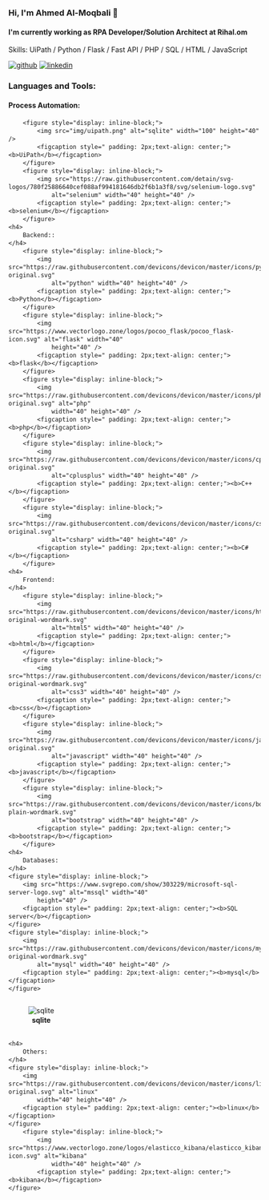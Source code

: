 ### Hi, I'm Ahmed Al-Moqbali 👋
#### I'm currently working as RPA Developer/Solution Architect at Rihal.om

Skills: UiPath / Python / Flask / Fast API / PHP / SQL / HTML / JavaScript



[<img src='https://cdn.jsdelivr.net/npm/simple-icons@3.0.1/icons/github.svg' alt='github' height='40'>](https://github.com/https://github.com/AhmedMoqbali/)  [<img src='https://cdn.jsdelivr.net/npm/simple-icons@3.0.1/icons/linkedin.svg' alt='linkedin' height='40'>](https://www.linkedin.com/in/https://www.linkedin.com/in/ahmed-al-moqbali//)  

###  Languages and Tools:


#### Process Automation:

        <figure style="display: inline-block;">
            <img src="img/uipath.png" alt="sqlite" width="100" height="40" />
            <figcaption style=" padding: 2px;text-align: center;"><b>UiPath</b></figcaption>
        </figure>
        <figure style="display: inline-block;">
            <img src="https://raw.githubusercontent.com/detain/svg-logos/780f25886640cef088af994181646db2f6b1a3f8/svg/selenium-logo.svg"
                alt="selenium" width="40" height="40" />
            <figcaption style=" padding: 2px;text-align: center;"><b>selenium</b></figcaption>
        </figure>
    <h4>
        Backend::
    </h4>
        <figure style="display: inline-block;">
            <img src="https://raw.githubusercontent.com/devicons/devicon/master/icons/python/python-original.svg"
                alt="python" width="40" height="40" />
            <figcaption style=" padding: 2px;text-align: center;"><b>Python</b></figcaption>
        </figure>
        <figure style="display: inline-block;">
            <img src="https://www.vectorlogo.zone/logos/pocoo_flask/pocoo_flask-icon.svg" alt="flask" width="40"
                height="40" />
            <figcaption style=" padding: 2px;text-align: center;"><b>flask</b></figcaption>
        </figure>
        <figure style="display: inline-block;">
            <img src="https://raw.githubusercontent.com/devicons/devicon/master/icons/php/php-original.svg" alt="php"
                width="40" height="40" />
            <figcaption style=" padding: 2px;text-align: center;"><b>php</b></figcaption>
        </figure>
        <figure style="display: inline-block;">
            <img src="https://raw.githubusercontent.com/devicons/devicon/master/icons/cplusplus/cplusplus-original.svg"
                alt="cplusplus" width="40" height="40" />
            <figcaption style=" padding: 2px;text-align: center;"><b>C++</b></figcaption>
        </figure>
        <figure style="display: inline-block;">
            <img src="https://raw.githubusercontent.com/devicons/devicon/master/icons/csharp/csharp-original.svg"
                alt="csharp" width="40" height="40" />
            <figcaption style=" padding: 2px;text-align: center;"><b>C#</b></figcaption>
        </figure>
    <h4>
        Frontend:
    </h4>
        <figure style="display: inline-block;">
            <img src="https://raw.githubusercontent.com/devicons/devicon/master/icons/html5/html5-original-wordmark.svg"
                alt="html5" width="40" height="40" />
            <figcaption style=" padding: 2px;text-align: center;"><b>html</b></figcaption>
        </figure>
        <figure style="display: inline-block;">
            <img src="https://raw.githubusercontent.com/devicons/devicon/master/icons/css3/css3-original-wordmark.svg"
                alt="css3" width="40" height="40" />
            <figcaption style=" padding: 2px;text-align: center;"><b>css</b></figcaption>
        </figure>
        <figure style="display: inline-block;">
            <img src="https://raw.githubusercontent.com/devicons/devicon/master/icons/javascript/javascript-original.svg"
                alt="javascript" width="40" height="40" />
            <figcaption style=" padding: 2px;text-align: center;"><b>javascript</b></figcaption>
        </figure>
        <figure style="display: inline-block;">
            <img src="https://raw.githubusercontent.com/devicons/devicon/master/icons/bootstrap/bootstrap-plain-wordmark.svg"
                alt="bootstrap" width="40" height="40" />
            <figcaption style=" padding: 2px;text-align: center;"><b>bootstrap</b></figcaption>
        </figure>
    <h4>
        Databases:
    </h4>
    <figure style="display: inline-block;">
        <img src="https://www.svgrepo.com/show/303229/microsoft-sql-server-logo.svg" alt="mssql" width="40"
            height="40" />
        <figcaption style=" padding: 2px;text-align: center;"><b>SQL server</b></figcaption>
    </figure>
    <figure style="display: inline-block;">
        <img src="https://raw.githubusercontent.com/devicons/devicon/master/icons/mysql/mysql-original-wordmark.svg"
            alt="mysql" width="40" height="40" />
        <figcaption style=" padding: 2px;text-align: center;"><b>mysql</b></figcaption>
    </figure>
 <figure style="display: inline-block;">
        <img src="https://www.vectorlogo.zone/logos/sqlite/sqlite-icon.svg" alt="sqlite" width="40" height="40" />
        <figcaption style=" padding: 2px;text-align: center;"><b>sqlite</b></figcaption>
    </figure>

    <h4>
        Others:
    </h4>
    <figure style="display: inline-block;">
        <img src="https://raw.githubusercontent.com/devicons/devicon/master/icons/linux/linux-original.svg" alt="linux"
            width="40" height="40" />
        <figcaption style=" padding: 2px;text-align: center;"><b>linux</b></figcaption>
    </figure>
        <figure style="display: inline-block;">
            <img src="https://www.vectorlogo.zone/logos/elasticco_kibana/elasticco_kibana-icon.svg" alt="kibana"
                width="40" height="40" />
            <figcaption style=" padding: 2px;text-align: center;"><b>kibana</b></figcaption>
    </figure>
</p>
